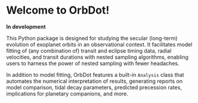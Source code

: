 # Welcome to OrbDot!

**In development**

This Python package is designed for studying the secular (long-term) evolution of exoplanet orbits in an observational context. It facilitates model fitting of (any combination of) transit and eclipse timing data, radial velocities, and transit durations with nested sampling algorithms, enabling users to harness the power of nested sampling with fewer headaches.

In addition to model fitting, OrbDot features a built-in `Analysis` class that automates the numerical interpretation of results, generating reports on model comparison, tidal decay parameters, predicted precession rates, implications for planetary companions, and more.
